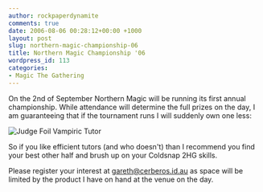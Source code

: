 ```yaml
---
author: rockpaperdynamite
comments: true
date: 2006-08-06 00:28:12+00:00 +1000
layout: post
slug: northern-magic-championship-06
title: Northern Magic Championship '06
wordpress_id: 113
categories:
- Magic The Gathering
---
```


On the 2nd of September Northern Magic will be running its first annual championship. While attendance will determine the full prizes on the day, I am guaranteeing that if the tournament runs I will suddenly own one less:


![Judge Foil Vampiric Tutor](http://www.magiclibrary.net/rarities/judge-vampiric-tutor.jpg)


So if you like efficient tutors (and who doesn't) than I recommend you find your best other half and brush up on your Coldsnap 2HG skills.

Please register your interest at [gareth@cerberos.id.au](mailto:gareth@cerberos.id.au) as space will be limited by the product I have on hand at the venue on the day.
